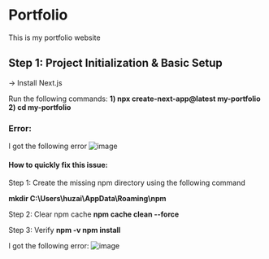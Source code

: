# Portfolio
This is my portfolio website

## Step 1: Project Initialization & Basic Setup
-> Install Next.js

Run the following commands: 
**1) npx create-next-app@latest my-portfolio** 
**2) cd my-portfolio**

### Error:

I got the following error 
![image](https://github.com/user-attachments/assets/e024d84f-e2c5-405b-a408-a9e5fb1bff0e)

#### How to quickly fix this issue:
Step 1: Create the missing npm directory using the following command

**mkdir C:\Users\huzai\AppData\Roaming\npm**

Step 2: Clear npm cache
**npm cache clean --force**

Step 3: Verify 
**npm -v
npm install**

I got the following error:
![image](https://github.com/user-attachments/assets/abda3de2-ec89-4c3b-a966-8b2d978b5252)



